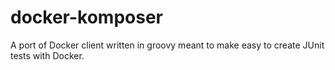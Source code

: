 # docker-komposer
A port of Docker client written in groovy meant to make easy to create JUnit tests with Docker.
